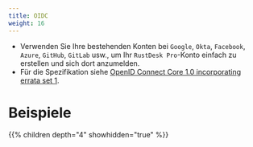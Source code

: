 ```yaml
---
title: OIDC
weight: 16
---
```


- Verwenden Sie Ihre bestehenden Konten bei `Google`, `Okta`, `Facebook`, `Azure`, `GitHub`, `GitLab` usw., um Ihr `RustDesk Pro`-Konto einfach zu erstellen und sich dort anzumelden.
- Für die Spezifikation siehe [OpenID Connect Core 1.0 incorporating errata set 1](https://openid.net/specs/openid-connect-core-1_0.html).

# Beispiele
{{% children depth="4" showhidden="true" %}}
